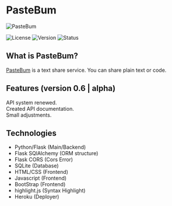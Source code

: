 # PasteBum
![PasteBum](https://i.hizliresim.com/4i3SVl.png)

![License](https://img.shields.io/badge/license-MIT-green)
![Version](https://img.shields.io/badge/version-0.6-blue)
![Status](https://img.shields.io/badge/status-alpha-red)

## What is PasteBum?
[PasteBum](https://pastebum.herokuapp.com/) is a text share service. You can share plain text or code.

## Features (version 0.6 | alpha)
API system renewed.<br>
Created API documentation.<br>
Small adjustments.<br>

## Technologies
- Python/Flask (Main/Backend)
- Flask SQlAlchemy (ORM structure)
- Flask CORS (Cors Error)
- SQLite (Database)
- HTML/CSS (Frontend)
- Javascript (Frontend)
- BootStrap (Frontend)
- highlight.js (Syntax Highlight)
- Heroku (Deployer)

